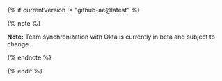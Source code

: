 {% if currentVersion != "github-ae@latest" %}

{% note %}

**Note:** Team synchronization with Okta is currently in beta and subject to change.

{% endnote %}

{% endif %}

